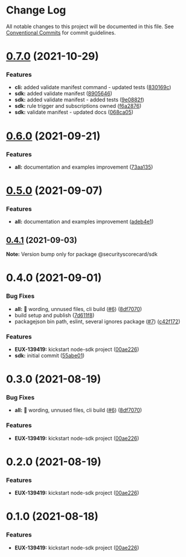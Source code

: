 # Change Log

All notable changes to this project will be documented in this file.
See [Conventional Commits](https://conventionalcommits.org) for commit guidelines.

# [0.7.0](https://github.com/securityscorecard/node-sdk/compare/@securityscorecard/sdk@0.6.0...@securityscorecard/sdk@0.7.0) (2021-10-29)


### Features

* **cli:** added validate manifest command - updated tests ([830169c](https://github.com/securityscorecard/node-sdk/commit/830169c00c9ff5a8226887c0bbdf8d274803c7b9))
* **sdk:** added validate manifest ([8905646](https://github.com/securityscorecard/node-sdk/commit/8905646ba24bc4aa930a5b22f3d41243bd82542b))
* **sdk:** added validate manifest - added tests ([9e0882f](https://github.com/securityscorecard/node-sdk/commit/9e0882f84dee2e4c619d4d78f69b599fe04f87ac))
* **sdk:** rule trigger and subscriptions owned ([f6a2876](https://github.com/securityscorecard/node-sdk/commit/f6a28767da9cbb0c703ea77439143a2f0d0bd544))
* **sdk:** validate manifest - updated docs ([068ca05](https://github.com/securityscorecard/node-sdk/commit/068ca051b1a129b366abcb1134ec2b7062c94de2))





# [0.6.0](https://github.com/securityscorecard/node-sdk/compare/@securityscorecard/sdk@0.4.1...@securityscorecard/sdk@0.6.0) (2021-09-21)


### Features

* **all:** documentation and examples improvement ([73aa135](https://github.com/securityscorecard/node-sdk/commit/73aa135651d15c60e9b4c2682d4f52d23ca30e77))





# [0.5.0](https://github.com/securityscorecard/node-sdk/compare/@securityscorecard/sdk@0.4.1...@securityscorecard/sdk@0.5.0) (2021-09-07)


### Features

* **all:** documentation and examples improvement ([adeb4e1](https://github.com/securityscorecard/node-sdk/commit/adeb4e1836f4ecaec67f1e6e21a28039abbb0f06))





## [0.4.1](https://github.com/securityscorecard/node-sdk/compare/@securityscorecard/sdk@0.4.0...@securityscorecard/sdk@0.4.1) (2021-09-03)

**Note:** Version bump only for package @securityscorecard/sdk





# 0.4.0 (2021-09-01)


### Bug Fixes

* **all:** :art: wording, unnused files, cli build ([#6](https://github.com/securityscorecard/node-sdk/issues/6)) ([8df7070](https://github.com/securityscorecard/node-sdk/commit/8df707006c4d21535b9c31f7c7ebe07d1d49ee82))
* build setup and publish ([7d611f8](https://github.com/securityscorecard/node-sdk/commit/7d611f80d78c06a72914267fd5f53f4d84ffd1e7))
* packagejson bin path, eslint, several ignores package ([#7](https://github.com/securityscorecard/node-sdk/issues/7)) ([c42f172](https://github.com/securityscorecard/node-sdk/commit/c42f172fda2920da5f3d36f1b5f3d73c4effd700))


### Features

* **EUX-139419:** kickstart node-sdk project ([00ae226](https://github.com/securityscorecard/node-sdk/commit/00ae2264a7fc9541580a27a49fae5711cb0f5c12))
* **sdk:** initial commit ([55abe01](https://github.com/securityscorecard/node-sdk/commit/55abe010df026f51345c87af9bd989f293a3231a))





# 0.3.0 (2021-08-19)


### Bug Fixes

* **all:** :art: wording, unnused files, cli build ([#6](https://github.com/securityscorecard/node-sdk/issues/6)) ([8df7070](https://github.com/securityscorecard/node-sdk/commit/8df707006c4d21535b9c31f7c7ebe07d1d49ee82))


### Features

* **EUX-139419:** kickstart node-sdk project ([00ae226](https://github.com/securityscorecard/node-sdk/commit/00ae2264a7fc9541580a27a49fae5711cb0f5c12))





# 0.2.0 (2021-08-19)


### Features

* **EUX-139419:** kickstart node-sdk project ([00ae226](https://github.com/securityscorecard/node-sdk/commit/00ae2264a7fc9541580a27a49fae5711cb0f5c12))





# 0.1.0 (2021-08-18)


### Features

* **EUX-139419:** kickstart node-sdk project ([00ae226](https://github.com/securityscorecard/node-sdk/commit/00ae2264a7fc9541580a27a49fae5711cb0f5c12))
